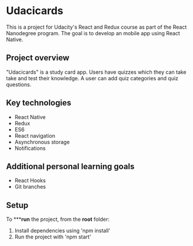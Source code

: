 # Udacicards

This is a project for Udacity's React and Redux course as part of the React Nanodegree program. 
The goal is to develop an mobile app using React Native.

## Project overview
"Udacicards" is a study card app.
Users have quizzes which they can take take and test their knowledge.
A user can add quiz categories and quiz questions.

## Key technologies
* React Native
* Redux
* ES6
* React navigation
* Asynchronous storage
* Notifications

## Additional personal learning goals
* React Hooks
* Git branches

## Setup
To *****run** the project, from the **root** folder:
1. Install dependencies using 'npm install'
2. Run the project with 'npm start'
